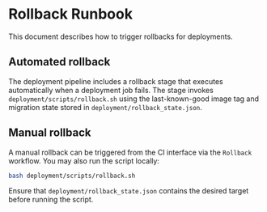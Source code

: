# Rollback Runbook

This document describes how to trigger rollbacks for deployments.

## Automated rollback

The deployment pipeline includes a rollback stage that executes automatically
when a deployment job fails. The stage invokes `deployment/scripts/rollback.sh`
using the last-known-good image tag and migration state stored in
`deployment/rollback_state.json`.

## Manual rollback

A manual rollback can be triggered from the CI interface via the `Rollback`
workflow. You may also run the script locally:

```bash
bash deployment/scripts/rollback.sh
```

Ensure that `deployment/rollback_state.json` contains the desired target before
running the script.
